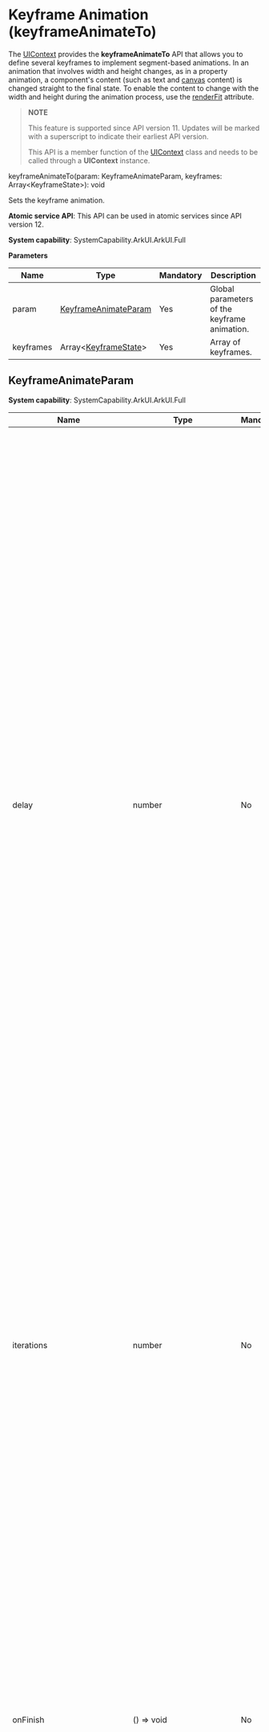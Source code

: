 # Keyframe Animation (keyframeAnimateTo)

The [UIContext](../arkts-apis-uicontext-uicontext.md) provides the **keyframeAnimateTo** API that allows you to define several keyframes to implement segment-based animations. In an animation that involves width and height changes, as in a property animation, a component's content (such as text and [canvas](ts-components-canvas-canvas.md) content) is changed straight to the final state. To enable the content to change with the width and height during the animation process, use the [renderFit](ts-universal-attributes-renderfit.md) attribute.

>  **NOTE**
>
>  This feature is supported since API version 11. Updates will be marked with a superscript to indicate their earliest API version.
>
>  This API is a member function of the [UIContext](../arkts-apis-uicontext-uicontext.md) class and needs to be called through a **UIContext** instance.

keyframeAnimateTo(param: KeyframeAnimateParam, keyframes: Array&lt;KeyframeState&gt;): void

Sets the keyframe animation.

**Atomic service API**: This API can be used in atomic services since API version 12.

**System capability**: SystemCapability.ArkUI.ArkUI.Full

**Parameters**

| Name       | Type                                             | Mandatory| Description                        |
| ------------ | ---------------------------------------------------- | ------- | ---------------------------- |
| param        | [KeyframeAnimateParam](#keyframeanimateparam) | Yes     | Global parameters of the keyframe animation.    |
| keyframes    | Array&lt;[KeyframeState](#keyframestate)&gt;  | Yes     | Array of keyframes.           |

## KeyframeAnimateParam

**System capability**: SystemCapability.ArkUI.ArkUI.Full

| Name      | Type   | Mandatory| Description                                   |
| ---------- | ---------- | ------- | ------------------------------------- |
| delay      | number     | No     | Overall delay of the animation, in milliseconds. By default, the animation is played without delay.<br>Default value: **0**.<br>**NOTE**<br>A value greater than 0 means to begin the animation after the specified amount of time has elapsed.<br>A value less than 0 means to begin the animation in advance. If the absolute value of **delay** is less than the actual animation duration, the animation starts its first frame from the state at the absolute value. If the absolute value of **delay** is greater than or equal to the actual animation duration, the animation starts its first frame from the end state. The actual animation duration is equal to the duration of a single animation multiplied by the number of animation playback times.<br>**Atomic service API**: This API can be used in atomic services since API version 12.|
| iterations | number     | No     | Number of times that the animation is played. By default, the animation is played once. The value **-1** indicates that the animation is played for an unlimited number of times. The value **0** indicates that there is no animation.<br>Default value: **1**.<br>Value range: [-1, +∞).<br>**Atomic service API**: This API can be used in atomic services since API version 12.|
| onFinish   | () => void | No     | Callback invoked when the animation playback is complete. This API is called after the keyframe animation has played for the specified number of times. If the UIAbility moves from the foreground to the background, any finite loop keyframe animation that is still in progress will be immediately terminated, triggering the completion callback.<br>**Atomic service API**: This API can be used in atomic services since API version 12.|
| expectedFrameRateRange<sup>19+</sup>   | [ExpectedFrameRateRange](../arkui-ts/ts-explicit-animation.md#expectedframeraterange11) | No| Expected frame rate range of the animation.<br>Default value: {min:-1, max:-1, expected:-1} (following the application's frame rate)<br>**NOTE**<br>After a valid expected frame rate is set, the system collects the configured frame rate and divides the frequency on the rendering pipeline. The actual frame rate may be different from the expected one configured. It is limited by the system capability and screen refresh rate.<br>**Atomic service API**: This API can be used in atomic services since API version 19.|

## KeyframeState

**System capability**: SystemCapability.ArkUI.ArkUI.Full

**Atomic service API**: This API can be used in atomic services since API version 12.

| Name      | Type                             | Mandatory| Description                                      |
| ---------- | ------------------------------------ | ------- | ---------------------------------------- |
| duration   | number                               | Yes     | Duration of the keyframe animation, in ms.<br>Value range: [0, +∞)<br>**NOTE**<br>- If this parameter is set to a value less than 0, the value **0** is used.<br>- Floating-point values will be rounded down to integers. For example, if the value set is 1.2, **1** will be used.|
| curve      | [Curve](ts-appendix-enums.md#curve)\| string \| [ICurve](../js-apis-curve.md#icurve9) | No | Animation curve used by the keyframe.<br>You are advised to specify the curve using the **Curve** or **ICurve** type.<br>For the string type, this parameter indicates an animation interpolation curve. For available values, see the **curve** parameter in [AnimateParam](./ts-explicit-animation.md#animateparam).<br>Default value: **Curve.EaseInOut**<br>**NOTE**<br>Because the [springMotion](../js-apis-curve.md#curvesspringmotion9), [responsiveSpringMotion](../js-apis-curve.md#curvesresponsivespringmotion9), and [interpolatingSpring](../js-apis-curve.md#curvesinterpolatingspring10) curves do not have effective duration settings, they are not supported.|
| event      | () => void                           | Yes     | Closure function of the state at the time of the keyframe, that is, the state to be reached at the time of the keyframe.|

## Example

This example demonstrates how to set the keyframe animation using **keyframeAnimateTo**.

```ts
// xxx.ets
import { UIContext } from '@kit.ArkUI';

@Entry
@Component
struct KeyframeDemo {
  @State myScale: number = 1.0;
  uiContext: UIContext | undefined = undefined;

  aboutToAppear() {
    this.uiContext = this.getUIContext?.();
  }

  build() {
    Column() {
      Circle()
        .width(100)
        .height(100)
        .fill("#46B1E3")
        .margin(100)
        .scale({ x: this.myScale, y: this.myScale })
        .onClick(() => {
          if (!this.uiContext) {
            console.info("no uiContext, keyframe failed");
            return;
          }
          this.myScale = 1;
          // Set the keyframe animation to play three times.
          this.uiContext.keyframeAnimateTo({
              iterations: 3,
              expectedFrameRateRange: {
                min: 10,
                max: 120,
                expected: 60,
              }
            }, [
            {
              // The first keyframe animation lasts for 800 ms, during which the scale attribute changes from 1 to 1.5.
              duration: 800,
              event: () => {
                this.myScale = 1.5;
              }
            },
            {
              // The second keyframe animation lasts for 500 ms, during which the scale attribute changes from 1.5 to 1.
              duration: 500,
              event: () => {
                this.myScale = 1;
              }
            }
          ]);
        })
    }.width('100%').margin({ top: 5 })
  }
}
```

![keyframeAnimateTo](figures/keyframeAnimateTo1.gif)
